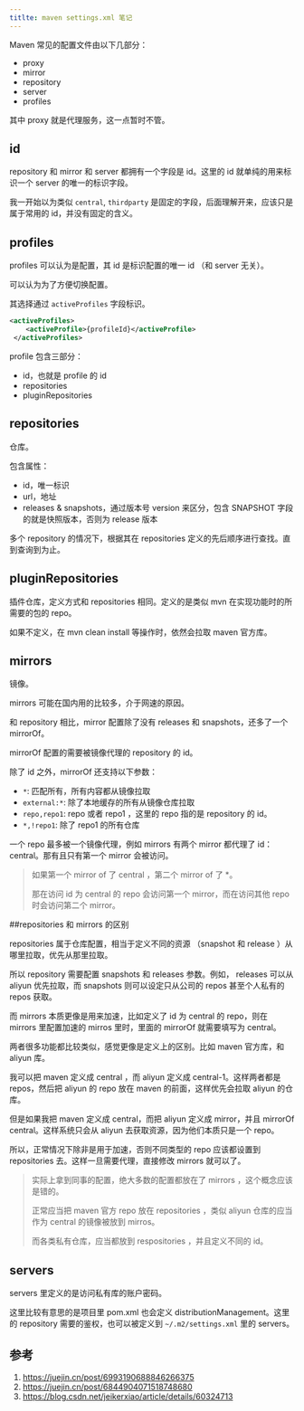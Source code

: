 ```yaml
---
titlte: maven settings.xml 笔记
---
```




Maven 常见的配置文件由以下几部分：

- proxy
- mirror
- repository
- server
- profiles



其中 proxy 就是代理服务，这一点暂时不管。



## id

repository 和 mirror 和 server 都拥有一个字段是 id。这里的 id 就单纯的用来标识一个 server 的唯一的标识字段。

我一开始以为类似 `central`, `thirdparty` 是固定的字段，后面理解开来，应该只是属于常用的 id，并没有固定的含义。



## profiles

profiles 可以认为是配置，其 id 是标识配置的唯一 id （和 server 无关）。

可以认为为了方便切换配置。

其选择通过 `activeProfiles` 字段标识。

```xml
<activeProfiles>
    <activeProfile>{profileId}</activeProfile>
 </activeProfiles>
```



profile 包含三部分：

- id，也就是 profile 的 id
- repositories
- pluginRepositories



## repositories

仓库。

包含属性：

- id，唯一标识
- url，地址
- releases & snapshots，通过版本号 version 来区分，包含 SNAPSHOT 字段的就是快照版本，否则为 release 版本



多个  repository 的情况下，根据其在 repositories 定义的先后顺序进行查找。直到查询到为止。



## pluginRepositories

插件仓库，定义方式和 repositories 相同。定义的是类似 mvn 在实现功能时的所需要的包的 repo。

如果不定义，在 mvn clean install 等操作时，依然会拉取 maven 官方库。



## mirrors

镜像。

mirrors 可能在国内用的比较多，介于网速的原因。

和 repository  相比，mirror 配置除了没有 releases 和 snapshots，还多了一个 mirrorOf。

mirrorOf 配置的需要被镜像代理的 repository 的 id。



除了 id 之外，mirrorOf 还支持以下参数：

- `*`: 匹配所有，所有内容都从镜像拉取
- `external:*`: 除了本地缓存的所有从镜像仓库拉取
- `repo,repo1`: repo 或者 repo1 ，这里的 repo 指的是  repository 的 id。
- `*,!repo1`: 除了 repo1 的所有仓库



一个 repo 最多被一个镜像代理，例如 mirrors 有两个 mirror 都代理了 id：central。那有且只有第一个 mirror 会被访问。

> 如果第一个 mirror of 了 central ，第二个 mirror of 了 *。
>
> 那在访问 id 为 central 的 repo 会访问第一个 mirror，而在访问其他 repo 时会访问第二个 mirror。

##repositories 和 mirrors 的区别

repositories 属于仓库配置，相当于定义不同的资源 （snapshot 和 release ）从哪里拉取，优先从那里拉取。

所以 repository  需要配置  snapshots 和 releases 参数。例如， releases 可以从 aliyun 优先拉取，而 snapshots 则可以设定只从公司的 repos 甚至个人私有的 repos 获取。



而 mirrors 本质更像是用来加速，比如定义了 id 为 central 的 repo，则在 mirrors 里配置加速的 mirros 里时，里面的 mirrorOf 就需要填写为 central。



两者很多功能都比较类似，感觉更像是定义上的区别。比如 maven 官方库，和 aliyun 库。

我可以把 maven 定义成 central ，而 aliyun 定义成 central-1。这样两者都是 repos，然后把  aliyun 的 repo 放在 maven 的前面，这样优先会拉取 aliyun 的仓库。



但是如果我把 maven 定义成 central，而把 aliyun 定义成 mirror，并且 mirrorOf central。这样系统只会从 aliyun 去获取资源，因为他们本质只是一个 repo。



所以，正常情况下除非是用于加速，否则不同类型的 repo 应该都设置到 repositories 去。这样一旦需要代理，直接修改 mirrors 就可以了。

> 实际上拿到同事的配置，绝大多数的配置都放在了 mirrors ，这个概念应该是错的。
>
> 正常应当把 maven 官方 repo 放在 repositories ，类似 aliyun 仓库的应当作为 central 的镜像被放到 mirros。
>
> 而各类私有仓库，应当都放到 respositories ，并且定义不同的 id。



## servers

servers 里定义的是访问私有库的账户密码。

这里比较有意思的是项目里 pom.xml  也会定义 distributionManagement。这里的 repository 需要的鉴权，也可以被定义到 `~/.m2/settings.xml` 里的 servers。



## 参考

1. https://juejin.cn/post/6993190688846266375
2. https://juejin.cn/post/6844904071518748680
3. https://blog.csdn.net/jeikerxiao/article/details/60324713